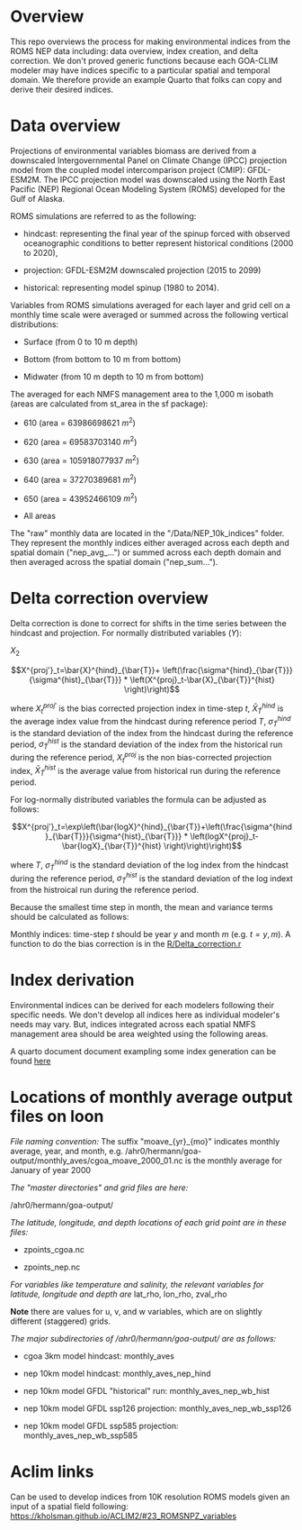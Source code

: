 # Overview

This repo overviews the process for making environmental indices from the ROMS NEP data including: data overview, index creation, and delta correction. We don't proved generic functions because each GOA-CLIM modeler may have indices specific to a particular spatial and temporal domain. We therefore provide an example Quarto that folks can copy and derive their desired indices.

# Data overview

Projections of environmental variables biomass are derived from a downscaled Intergovernmental Panel on Climate Change (IPCC) projection model from the coupled model intercomparison project (CMIP): GFDL-ESM2M. The IPCC projection model was downscaled using the North East Pacific (NEP) Regional Ocean Modeling System (ROMS) developed for the Gulf of Alaska.

ROMS simulations are referred to as the following:

- hindcast: representing the final year of the spinup forced with observed oceanographic conditions to better represent historical conditions (2000 to 2020),

- projection: GFDL-ESM2M downscaled projection (2015 to 2099)

- historical: representing model spinup (1980 to 2014).

Variables from ROMS simulations averaged for each layer and grid cell on a monthly time scale were averaged or summed across the following vertical distributions:

- Surface (from 0 to 10 m depth)

- Bottom (from bottom to 10 m from bottom)

- Midwater (from 10 m depth to 10 m from bottom)

The averaged for each NMFS management area to the 1,000 m isobath (areas are calculated from st_area in the sf package):

- 610 (area = 63986698621 $m^2$)

- 620 (area = 69583703140 $m^2$)

- 630 (area = 105918077937 $m^2$)

- 640 (area = 37270389681 $m^2$)

- 650 (area = 43952466109 $m^2$)

- All areas

The "raw" monthly data are located in the "/Data/NEP_10k_indices" folder. They represent the monthly indices either averaged across each depth and spatial domain ("nep_avg_…") or summed across each depth domain and then averaged across the spatial domain ("nep_sum…").


# Delta correction overview

Delta correction is done to correct for shifts in the time series between the hindcast and projection. For normally distributed variables (*Y*):

$X_2$

$$X^{proj'}_t=\bar{X}^{hind}_{\bar{T}}+ \left(\frac{\sigma^{hind}_{\bar{T}}}{\sigma^{hist}_{\bar{T}}} * \left(X^{proj}_t-\bar{X}_{\bar{T}}^{hist} \right)\right)$$

where $X_{t}^{proj'}$ is the bias corrected projection index in time-step $t$, $`\bar{X}^{hind}_{\bar{T}}`$ is the average index value from the hindcast during reference period $T$, $\sigma^{hind}_{\bar{T}}$ is the standard deviation of the index from the hindcast during the reference period, $\sigma^{hist}_{\bar{T}}$ is the standard deviation of the index from the historical run during the reference period, $X^{proj}_t$ is the non bias-corrected projection index, $\bar{X}_{\bar{T}}^{hist}$ is the average value from historical run during the reference period.

For log-normally distributed variables the formula can be adjusted as follows:

$$X^{proj'}_t=\exp\left(\bar{logX}^{hind}_{\bar{T}}+\left(\frac{\sigma^{hind}_{\bar{T}}}{\sigma^{hist}_{\bar{T}}} * \left(logX^{proj}_t-\bar{logX}_{\bar{T}}^{hist} \right)\right)\right)$$

where $T$, $\sigma^{hind}_{\bar{T}}$ is the standard deviation of the log index from the hindcast during the reference period, $\sigma^{hist}_{\bar{T}}$ is the standard deviation of the log indext from the histroical run during the reference period.

Because the smallest time step in month, the mean and variance terms should be calculated as follows:

Monthly indices: time-step $t$ should be year $y$ and month $m$ (e.g. $t=y,m$). A function to do the bias correction is in the [R/Delta_correction.r](https://github.com/GOA-CLIM/ROMS_to_Index/blob/main/R/Delta_correction.R)


# Index derivation

Environmental indices can be derived for each modelers following their specific needs. We don't develop all indices here as individual modeler's needs may vary. But, indices integrated across each spatial NMFS management area should be area weighted using the following areas.

A quarto document document exampling some index generation can be found [here](https://github.com/GOA-CLIM/ROMS_to_Index/blob/main/ROMS%20index%20generation.qmd)


# Locations of monthly average output files on loon

*File naming convention:*
The suffix "moave_{yr}_{mo}"  indicates monthly average, year, and month, e.g. /ahr0/hermann/goa-output/monthly_aves/cgoa_moave_2000_01.nc is the monthly average for January of year 2000


*The "master directories" and grid files are here:*

/ahr0/hermann/goa-output/


*The latitude, longitude, and depth locations of each grid point are in these files:*

- zpoints_cgoa.nc

- zpoints_nep.nc


*For variables like temperature and salinity, the relevant variables for latitude, longitude and depth are*
lat_rho, lon_rho, zval_rho

**Note** there are values for u, v, and w variables, which are on slightly different (staggered) grids.


*The major subdirectories of /ahr0/hermann/goa-output/ are as follows:*

- cgoa 3km model hindcast: monthly_aves

- nep 10km model hindcast: monthly_aves_nep_hind

- nep 10km model GFDL "historical" run: monthly_aves_nep_wb_hist

- nep 10km model GFDL ssp126 projection: monthly_aves_nep_wb_ssp126

- nep 10km model GFDL ssp585 projection: monthly_aves_nep_wb_ssp585

# Aclim links
Can be used to develop indices from 10K resolution ROMS models given an input of a spatial field following:
https://kholsman.github.io/ACLIM2/#23_ROMSNPZ_variables
